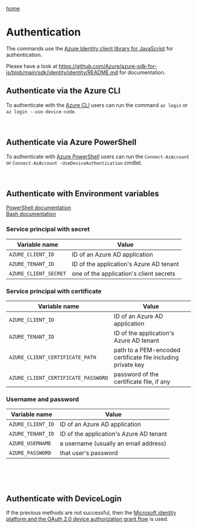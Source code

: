 [home](/readme.md)

# Authentication


The commands use the [Azure Identity client library for JavaScript](https://www.npmjs.com/package/@azure/identity) for authentication.

Please have a look at https://github.com/Azure/azure-sdk-for-js/blob/main/sdk/identity/identity/README.md for documentation.

## Authenticate via the Azure CLI

To authenticate with the [Azure CLI](https://github.com/Azure/azure-cli) users can run the command `az login` or `az login --use-device-code`.
<br/><br/><br/>
## Authenticate via Azure PowerShell

To authenticate with [Azure PowerShell](https://github.com/Azure/azure-powershell) users can run the `Connect-AzAccount` or `Connect-AzAccount -UseDeviceAuthentication` cmdlet.
<br/><br/><br/>
## Authenticate with Environment variables
[PowerShell documentation](https://learn.microsoft.com/en-us/powershell/module/microsoft.powershell.core/about/about_environment_variables)<br/>
[Bash documentation](https://www.shell-tips.com/bash/environment-variables)

### Service principal with secret

| Variable name         | Value                                   |
| --------------------- | --------------------------------------- |
| `AZURE_CLIENT_ID`     | ID of an Azure AD application           |
| `AZURE_TENANT_ID`     | ID of the application's Azure AD tenant |
| `AZURE_CLIENT_SECRET` | one of the application's client secrets |

### Service principal with certificate

| Variable name                       | Value                                                        |
| ----------------------------------- | ------------------------------------------------------------ |
| `AZURE_CLIENT_ID`                   | ID of an Azure AD application                                |
| `AZURE_TENANT_ID`                   | ID of the application's Azure AD tenant                      |
| `AZURE_CLIENT_CERTIFICATE_PATH`     | path to a PEM-encoded certificate file including private key |
| `AZURE_CLIENT_CERTIFICATE_PASSWORD` | password of the certificate file, if any                     |

### Username and password

| Variable name     | Value                                   |
| ----------------- | --------------------------------------- |
| `AZURE_CLIENT_ID` | ID of an Azure AD application           |
| `AZURE_TENANT_ID` | ID of the application's Azure AD tenant |
| `AZURE_USERNAME`  | a username (usually an email address)   |
| `AZURE_PASSWORD`  | that user's password                    |

<br/><br/><br/>
## Authenticate with DeviceLogin

If the previous methods are not successful, then the [Microsoft identity platform and the OAuth 2.0 device authorization grant flow](https://learn.microsoft.com/en-us/azure/active-directory/develop/v2-oauth2-device-code) is used.

